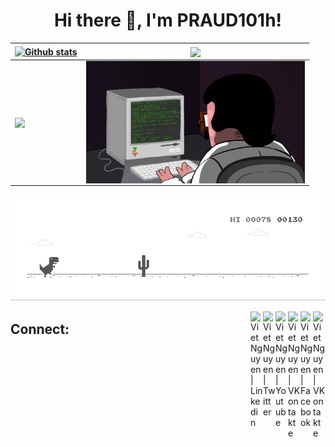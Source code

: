 <h1 align="center">Hi there 👋, I'm PRAUD101h! </h1>

| <a href="https://github.com/viet-z00" target="_parent"><img align="center" src="https://github-readme-stats.vercel.app/api?username=viet-z00&show_icons=true&theme=vue-dark&hide_border=true&count_private=true" alt="Github stats" /></a> | <a href="https://github.com/viet-z00" target="_blank"><img align="center" src="https://github-readme-stats.vercel.app/api/top-langs/?username=viet-z00&layout=compact&theme=vue-dark&hide_border=true" /></a> |
| --- | --- |
| <a href="https://github.com/viet-z00" target="_blank"><img align="center" src="https://github-readme-streak-stats.herokuapp.com/?user=viet-z00&theme=vue-dark&hide_border=true&count_private=true" /></a> |<a href="https://github.com/viet-z00" target="_blank"><img align="center" alt="Coding" width="350px" src="https://github.com/viet-z00/viet-z00/blob/1f965a9c5c4816d71c409c85888ac4ba28bdc734/programming.gif" style="vertical-align:middle;margin:0px 0px"></a> |

[![](dino.gif)](https://github.com/viet-z00)

<a href="#" target="_blank">
  <img align="right" alt="Viet Nguyen | VKontakte" width="20px" src="https://upload.wikimedia.org/wikipedia/commons/thumb/e/e7/Instagram_logo_2016.svg/768px-Instagram_logo_2016.svg.png" /></a>
  
<a href="#" target="_blank">
  <img align="right" alt="Viet Nguyen | Facebook" width="20px" src="https://cdn.worldvectorlogo.com/logos/facebook-3-3.svg" /></a>
  
<a href="#" target="_blank">
  <img align="right" alt="Viet Nguyen | VKontakte" width="20px" src="https://upload.wikimedia.org/wikipedia/commons/2/21/VK.com-logo.svg" /></a>
  
<a href="#" target="_blank">
  <img align="right" alt="Viet Nguyen | Youtube" width="20px" src="https://upload.wikimedia.org/wikipedia/commons/thumb/a/a0/YouTube_social_red_circle_%282017%29.svg/480px-YouTube_social_red_circle_%282017%29.svg.png" /></a>
  
 <a href="#" target="_blank">
  <img align="right" alt="Viet Nguyen | Twitter" width="20px" src="https://upload.wikimedia.org/wikipedia/ru/thumb/9/9f/Twitter_bird_logo_2012.svg/296px-Twitter_bird_logo_2012.svg.png" /></a>
  
 <a href="#" target="_blank">
  <img align="right" alt="Viet Nguyen | Linkedin" width="20px" src="https://upload.wikimedia.org/wikipedia/commons/thumb/c/c9/Linkedin.svg/1200px-Linkedin.svg.png" /></a>
  
## Connect:
